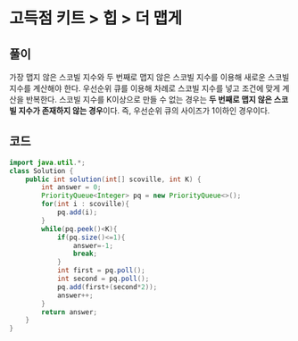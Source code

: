 # 고득점 키트 > 힙 > 더 맵게



## 풀이

가장 맵지 않은 스코빌 지수와 두 번째로 맵지 않은 스코빌 지수를 이용해 새로운 스코빌 지수를 계산해야 한다. 우선순위 큐를 이용해 차례로 스코빌 지수를 넣고 조건에 맞게 계산을 반복한다. 스코빌 지수를 K이상으로 만들 수 없는 경우는 **두 번째로 맵지 않은 스코빌 지수가 존재하지 않는 경우**이다. 즉, 우선순위 큐의 사이즈가 1이하인 경우이다. 



## 코드

```java
import java.util.*;
class Solution {
    public int solution(int[] scoville, int K) {
        int answer = 0;
        PriorityQueue<Integer> pq = new PriorityQueue<>();
        for(int i : scoville){
            pq.add(i);
        }
        while(pq.peek()<K){
            if(pq.size()<=1){
                answer=-1;
                break;
            }
            int first = pq.poll();
            int second = pq.poll();
            pq.add(first+(second*2));
            answer++;
        }
        return answer;
    }
}
```

